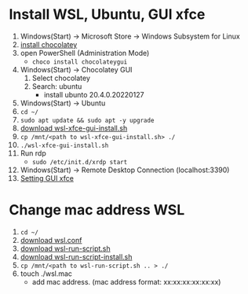# Install WSL, Ubuntu, GUI xfce
1. Windows(Start) &rarr; Microsoft Store &rarr; Windows Subsystem for Linux
1. [install chocolatey](https://chocolatey.org/install#individual)
1. open PowerShell (Administration Mode)
    * `choco install chocolateygui`
1. Windows(Start) &rarr; Chocolatey GUI
    1. Select chocolatey
    1. Search: ubuntu
        * install ubunto 20.4.0.20220127
1. Windows(Start) &rarr; Ubuntu
1. `cd ~/`
1. `sudo apt update && sudo apt -y upgrade`
1. [download wsl-xfce-gui-install.sh](https://github.com/vicg42/knowledge_base/blob/master/wsl/wsl-xfce-gui-install.sh)
1. `cp /mnt/<path to wsl-xfce-gui-install.sh> ./`
1. `./wsl-xfce-gui-install.sh`
1. Run rdp
    * `sudo /etc/init.d/xrdp start`
1. Windows(Start) &rarr; Remote Desktop Connection (localhost:3390)
1. [Setting GUI xfce](https://github.com/vicg42/knowledge_base/blob/master/wsl/wsl-xfce-gui-settings.md)

# Change mac address WSL
1. `cd ~/`
1. [download wsl.conf](https://github.com/vicg42/knowledge_base/blob/master/wsl/wsl.conf)
1. [download wsl-run-script.sh](https://github.com/vicg42/knowledge_base/blob/master/wsl/wsl-run-script.sh)
1. [download wsl-run-script-install.sh](https://github.com/vicg42/knowledge_base/blob/master/wsl/wsl-run-script-install.sh)
1. `cp /mnt/<path to wsl-run-script.sh .. > ./`
1. touch ./wsl.mac
    * add mac address. (mac address format:  xx:xx:xx:xx:xx:xx)
